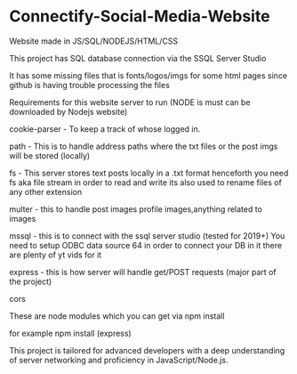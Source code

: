 # Connectify-Social-Media-Website
Website made in JS/SQL/NODEJS/HTML/CSS

This project has SQL database connection via the SSQL Server Studio

It has some missing files that is fonts/logos/imgs for some html pages since github is having trouble processing the files

Requirements for this website server to run (NODE is must can be downloaded by Nodejs website)

cookie-parser - To keep a track of whose logged in.

path - This is to handle address paths where the txt files or the post imgs will be stored (locally)

fs - This server stores text posts locally in a .txt format henceforth you need fs aka file stream in order to read and write its also used to rename files of any other extension

multer - this to handle post images profile images,anything related to images

mssql - this is to connect with the ssql server studio (tested for 2019+) You need to setup ODBC data source 64 in order to connect your DB in it there are plenty of yt vids for it

express - this is how server will handle get/POST requests (major part of the project)

cors

These are node modules which you can get via npm install 

for example npm install (express)

This project is tailored for advanced developers with a deep understanding of server networking and proficiency in JavaScript/Node.js.

